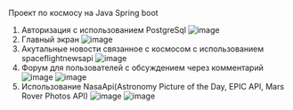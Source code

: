 Проект по космосу на Java Spring boot
1) Авторизация c использованием PostgreSql
![image](https://github.com/user-attachments/assets/1e886ad0-979e-4983-b695-46c15b8f8436)
2) Главный экран
![image](https://github.com/user-attachments/assets/cc91e0d5-0481-4aa8-a02e-ce4be46e8b37)
3) Акутальные новости связанное с космосом с использованием spaceflightnewsapi
![image](https://github.com/user-attachments/assets/c58a66b6-df37-45de-aba6-0a8b42cf2be0)
4) Форум для пользователей с обсуждением через комментарий
![image](https://github.com/user-attachments/assets/08e72c5f-51e7-48ba-976d-ef7b240c5442)
![image](https://github.com/user-attachments/assets/6ba49cec-7235-4c1a-abe8-c2c0812519ff)
5) Использование NasaApi(Astronomy Picture of the Day, EPIC API, Mars Rover Photos API)
![image](https://github.com/user-attachments/assets/e9a5912d-a181-414d-9491-37904ac5c7b4)
![image](https://github.com/user-attachments/assets/cef49704-9f00-43ae-be1d-37ad59d50f66)
